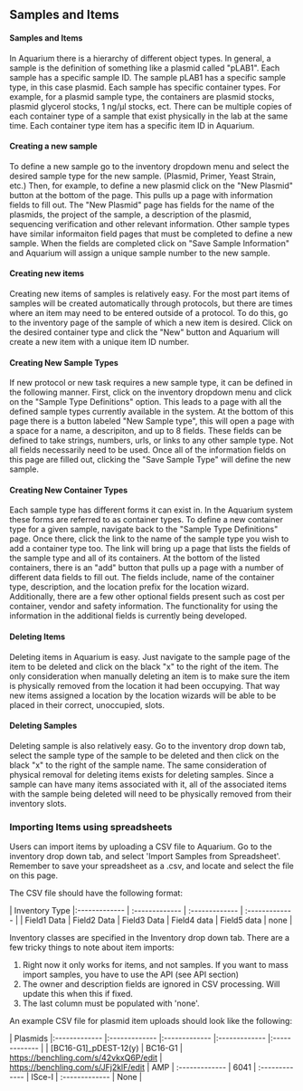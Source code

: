 Samples and Items
---
#### Samples and Items

In Aquarium there is a hierarchy of different object types. In general, a sample is the definition of something like a plasmid called "pLAB1". Each sample has a specific sample ID. The sample pLAB1 has a specific sample type, in this case plasmid. Each sample has specific container types. For example, for a plasmid sample type, the containers are plasmid stocks, plasmid glycerol stocks, 1 ng/µl stocks, ect. There can be multiple copies of each container type of a sample that exist physically in the lab at the same time. Each container type item has a specific item ID in Aquarium.

#### Creating a new sample

To define a new sample go to the inventory dropdown menu and select the desired sample type for the new sample. (Plasmid, Primer, Yeast Strain, etc.) Then, for example, to define a new plasmid click on the "New Plasmid" button at the bottom of the page. This pulls up a page with information fields to fill out. The "New Plasmid" page has fields for the name of the plasmids, the project of the sample, a description of the plasmid, sequencing verification and other relevant information. Other sample types have similar informaiton field pages that must be completed to define a new sample. When the fields are completed click on "Save Sample Information" and Aquarium will assign a unique sample number to the new sample.

#### Creating new items

Creating new items of samples is relatively easy. For the most part items of samples will be created automatically through protocols, but there are times where an item may need to be entered outside of a protocol. To do this, go to the inventory page of the sample of which a new item is desired. Click on the desired container type and click the "New" button and Aquarium will create a new item with a unique item ID number.

#### Creating New Sample Types

If new protocol or new task requires a new sample type, it can be defined in the following manner. First, click on the inventory dropdown menu and click on the "Sample Type Definitions" option. This leads to a page with all the defined sample types currently available in the system. At the bottom of this page there is a button labeled "New Sample type", this will open a page with a space for a name, a descripiton, and up to 8 fields. These fields can be defined to take strings, numbers, urls, or links to any other sample type. Not all fields necessarily need to be used. Once all of the information fields on this page are filled out, clicking the "Save Sample Type" will define the new sample. 

#### Creating New Container Types

Each sample type has different forms it can exist in. In the Aquarium system these forms are referred to as container types. To define a new container type for a given sample, navigate back to the "Sample Type Definitions" page. Once there, click the link to the name of the sample type you wish to add a container type too. The link will bring up a page that lists the fields of the sample type and all of its containers. At the bottom of the listed containers, there is an "add" button that pulls up a page with a number of different data fields to fill out. The fields include, name of the container type, description, and the location prefix for the location wizard. Additionally, there are a few other optional fields present such as cost per container, vendor and safety information. The functionality for using the information in the additional fields is currently being developed. 

#### Deleting Items

Deleting items in Aquarium is easy. Just navigate to the sample page of the item to be deleted and click on the black "x" to the right of the item. The only consideration when manually deleting an item is to make sure the item is physically removed from the location it had been occupying. That way new items assigned a location by the location wizards will be able to be placed in their correct, unoccupied, slots.

#### Deleting Samples

Deleting sample is also relatively easy. Go to the inventory drop down tab, select the sample type of the sample to be deleted and then click on the black "x" to the right of the sample name. The same consideration of physical removal for deleting items exists for deleting samples. Since a sample can have many items associated with it, all of the associated items with the sample being deleted will need to be physically removed from their inventory slots.

### Importing Items using spreadsheets

Users can import items by uploading a CSV file to Aquarium.  Go to the inventory drop down tab, and select 'Import Samples from Spreadsheet'.  Remember to save your spreadsheet as a .csv, and locate and select the file on this page.

The CSV file should have the following format:

| Inventory Type |:------------- | :------------- | :------------- | :------------- |
| Field1 Data |  Field2 Data | Field3 Data | Field4 data | Field5 data | none |

Inventory classes are specified in the Inventory drop down tab.  There are a few tricky things to note about item imports:

1.  Right now it only works for items, and not samples.  If you want to mass import samples, you have to use the API (see API section)
2.  The owner and description fields are ignored in CSV processing.  Will update this when this if fixed.
3.  The last column must be populated with 'none'.

An example CSV file for plasmid item uploads should look like the following:

| Plasmids |:------------- |:------------- |:------------- |:------------- |:------------- |
| [BC16-G1]_pDEST-12(y) | BC16-G1 | https://benchling.com/s/42vkxQ6P/edit | https://benchling.com/s/JFj2klF/edit | AMP | :------------- | 6041 | :------------- | ISce-I | :------------- | None |
